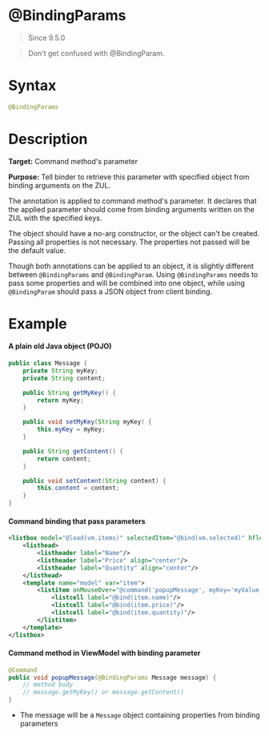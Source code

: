# @BindingParams
> Since 9.5.0

> Don't get confused with @BindingParam.

Syntax
======

``` java
@BindingParams
```

Description
===========

**Target:** Command method's parameter

**Purpose:** Tell binder to retrieve this parameter with specified object from binding arguments on the ZUL.

The annotation is applied to command method's parameter. It declares that the applied parameter should come from binding arguments written on the ZUL with the specified keys.

The object should have a no-arg constructor, or the object can't be created. Passing all properties is not necessary. The properties not passed will be the default value.

Though both annotations can be applied to an object, it is slightly different between `@BindingParams` and `@BindingParam`. Using `@BindingParams` needs to pass some properties and will be combined into one object, while using `@BindingParam` should pass a JSON object from client binding.

Example
=======

#### A plain old Java object (POJO)
``` java
public class Message {
    private String myKey;
    private String content;

    public String getMyKey() {
        return myKey;
    }

    public void setMyKey(String myKey) {
        this.myKey = myKey;
    }

    public String getContent() {
        return content;
    }

    public void setContent(String content) {
        this.content = content;
    }
}
```

#### Command binding that pass parameters
``` xml
<listbox model="@load(vm.items)" selectedItem="@bind(vm.selected)" hflex="true" height="300px">
    <listhead>
        <listheader label="Name"/>
        <listheader label="Price" align="center"/>
        <listheader label="Quantity" align="center"/>
    </listhead>
    <template name="model" var="item">
        <listitem onMouseOver="@command('popupMessage', myKey='myValue', content=item.description)">
            <listcell label="@bind(item.name)"/>
            <listcell label="@bind(item.price)"/>
            <listcell label="@bind(item.quantity)"/>
        </listitem>
    </template>
</listbox>
```

#### Command method in ViewModel with binding parameter
``` java
@Command
public void popupMessage(@BindingParams Message message) {
    // method body
    // message.getMyKey() or message.getContent()
}
```

- The message will be a `Message` object containing properties from binding parameters
